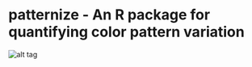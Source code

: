 # patternize - An R package for quantifying color pattern variation

![alt tag](https://cloud.githubusercontent.com/assets/6349171/22620484/f7f18d42-eb04-11e6-8e44-6b188cb1f494.png)
